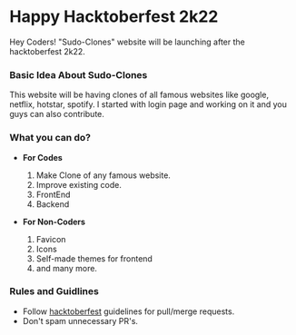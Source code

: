 # Happy Hacktoberfest 2k22 

Hey Coders! 
"Sudo-Clones" website will be launching after the hacktoberfest 2k22.

### Basic Idea About Sudo-Clones
This website will be having clones of all famous websites like google, netflix, hotstar, spotify.
I started with login page and working on it and you guys can also contribute.

### What you can do?
* **For Codes**
  1. Make Clone of any famous website.
  2. Improve existing code.
  3. FrontEnd
  4. Backend

* **For Non-Coders**
  1. Favicon
  2. Icons 
  3. Self-made themes for frontend
  4. and many more.

### Rules and Guidlines
* Follow [hacktoberfest](https://hacktoberfest.com/participation/#pr-mr-details) guidelines for pull/merge requests.
* Don't spam unnecessary PR's.



